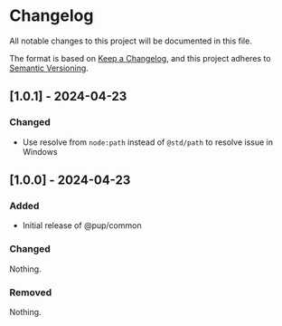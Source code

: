 # Changelog

All notable changes to this project will be documented in this file.

The format is based on [Keep a Changelog](https://keepachangelog.com/en/1.1.0/),
and this project adheres to
[Semantic Versioning](https://semver.org/spec/v2.0.0.html).

## [1.0.1] - 2024-04-23

### Changed

- Use resolve from `node:path` instead of `@std/path` to resolve issue in
  Windows

## [1.0.0] - 2024-04-23

### Added

- Initial release of @pup/common

### Changed

Nothing.

### Removed

Nothing.
